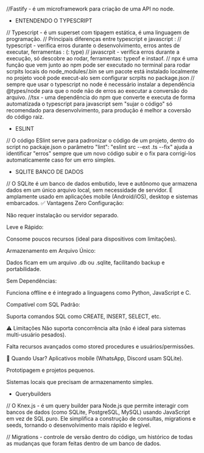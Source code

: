 //Fastify - é um microframework para criação de uma API no node.


* ENTENDENDO O TYPESCRIPT

// Typescript - é um superset com tipagem estática, é uma linguagem de programação.
// Principais diferenças entre typescript e javascript :
// typescript - verifica erros durante o desenvolvimento, erros antes de executar, ferramentas : (: type)
// javascrpit - verifica erros durante a execução, só descobre ao rodar, ferramentas: typeof e instaof.
// npx é uma função que vem junto ao npm pode ser executado no terminal para rodar scrpits locais do node_modules/.bin se um pacote está instalado localmente no projeto você pode execut-alo sem configurar scrpits no package.json
// sempre que usar o typescript no node é necessário instalar a dependência @types/node para que o node não de erros ao executar a conversão do arquivo.
//tsx - uma dependência do npm que converte e executa de forma automatizada o typescript para javascript sem "sujar o código" só recomendado para desenvolvimento, para produção é melhor a coversão do código raiz.

* ESLINT

// O código ESlint serve para padronizar o código de um projeto, dentro do script no packaje.json o parâmetro "lint": "eslint src --ext .ts --fix" ajuda a identificar "erros" sempre que um novo código subir e o fix para corrigi-los automaticamente caso for um erro simples.

* SQLITE BANCO DE DADOS

// O SQLite é um banco de dados embutido, leve e autônomo que armazena dados em um único arquivo local, sem necessidade de servidor. É amplamente usado em aplicações mobile (Android/iOS), desktop e sistemas embarcados.
✅ Vantagens
Zero Configuração:

Não requer instalação ou servidor separado.

Leve e Rápido:

Consome poucos recursos (ideal para dispositivos com limitações).

Armazenamento em Arquivo Único:

Dados ficam em um arquivo .db ou .sqlite, facilitando backup e portabilidade.

Sem Dependências:

Funciona offline e é integrado a linguagens como Python, JavaScript e C.

Compatível com SQL Padrão:

Suporta comandos SQL como CREATE, INSERT, SELECT, etc.

⚠️ Limitações
Não suporta concorrência alta (não é ideal para sistemas multi-usuário pesados).

Falta recursos avançados como stored procedures e usuários/permissões.

📌 Quando Usar?
Aplicativos mobile (WhatsApp, Discord usam SQLite).

Prototipagem e projetos pequenos.

Sistemas locais que precisam de armazenamento simples.


* Querybuilders

// O Knex.js - é um query builder para Node.js que permite interagir com bancos de dados (como SQLite, PostgreSQL, MySQL) usando JavaScript em vez de SQL puro. Ele simplifica a construção de consultas, migrations e seeds, tornando o desenvolvimento mais rápido e legível.

// Migrations - controle de versão dentro do código, um histórico de todas as mudanças que foram feitas dentro de um banco de dados.
